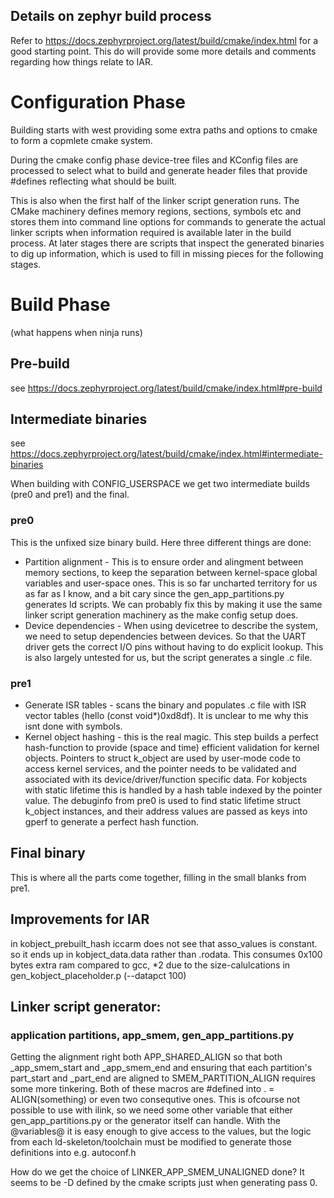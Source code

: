 Details on zephyr build process
------------------------------------


Refer to https://docs.zephyrproject.org/latest/build/cmake/index.html for a 
good starting point. This do will provide some more details and comments 
regarding how things relate to IAR.

# Configuration Phase
Building starts with west providing some extra paths and options to cmake to form a copmlete cmake system. 

During the cmake config phase device-tree files and KConfig files are processed to select what to build and generate header files that provide #defines reflecting what should be built.

This is also when the first half of the linker script generation runs. The CMake machinery defines memory regions, sections, symbols etc and stores them into command line options for commands to generate the actual linker scripts when information required is available later in the build process. At later stages there are scripts that inspect the generated binaries to dig up information, which is used to fill in missing pieces  for the following stages.

# Build Phase
(what happens when ninja runs)

## Pre-build
see https://docs.zephyrproject.org/latest/build/cmake/index.html#pre-build

## Intermediate binaries
see https://docs.zephyrproject.org/latest/build/cmake/index.html#intermediate-binaries

When building with CONFIG_USERSPACE we get two intermediate builds (pre0 and pre1) and the final.

### pre0 
This is the unfixed size binary build. 
Here three different things are done: 
* Partition alignment - This is to ensure order and alingment between memory sections, to keep the separation between kernel-space global variables and user-space ones. This is so far uncharted territory for us as far as I know, and a bit cary since the gen_app_partitions.py generates ld scripts. We can probably fix this by making it use the same linker script generation machinery as the make config setup does.
* Device dependencies - When using devicetree to describe the system, we need to setup dependencies between devices. So that the UART driver gets the correct I/O pins without having to do explicit lookup. This is also largely untested for us, but the script generates a single .c file.

### pre1
* Generate ISR tables - scans the binary and populates .c file with ISR vector tables (hello (const void*)0xd8df). It is unclear to me why this isnt done with symbols. 
* Kernel object hashing - this is the real magic. This step builds a perfect hash-function to provide (space and time) efficient validation for kernel objects. Pointers to struct k_object are used by user-mode code to access kernel services, and the pointer needs to be validated and associated with its device/driver/function specific data. For kobjects with static lifetime this is handled by a hash table indexed by the pointer value. The debuginfo  from pre0 is used to find static lifetime struct k_object instances, and their address values are passed as keys into gperf to generate a perfect hash function.

## Final binary
This is where all the parts come together, filling in the small blanks from pre1. 




## Improvements for IAR

in kobject_prebuilt_hash iccarm does not see that asso_values is constant. so it ends up in kobject_data.data rather than .rodata. This consumes 0x100 bytes extra ram compared to gcc, *2 due to the size-calulcations in gen_kobject_placeholder.p (--datapct 100)


## Linker script generator:

### application partitions, app_smem, gen_app_partitions.py
Getting the alignment right both APP_SHARED_ALIGN so that both _app_smem_start  and _app_smem_end and ensuring that each partition's part_start and _part_end are aligned to SMEM_PARTITION_ALIGN requires some more tinkering. 
Both of these macros are #defined into . = ALIGN(something) or even two consequtive ones. This is ofcourse not possible to use with ilink, so we need some other variable that either gen_app_partitions.py or the generator itself can handle. 
With the @variables@ it is easy enough to give access to the values, but the logic from each ld-skeleton/toolchain must be modified to generate those definitions into e.g. autoconf.h

How do we get the choice of LINKER_APP_SMEM_UNALIGNED done? It seems to be -D defined by the cmake scripts just when generating pass 0.